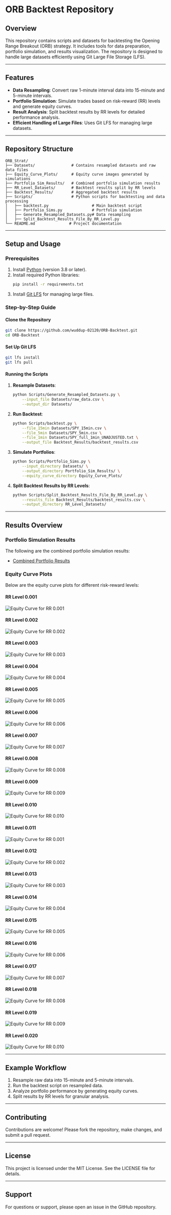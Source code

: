 # ORB Backtest Repository

## Overview
This repository contains scripts and datasets for backtesting the Opening Range Breakout (ORB) strategy. It includes tools for data preparation, portfolio simulation, and results visualization. The repository is designed to handle large datasets efficiently using Git Large File Storage (LFS).

---

## Features
- **Data Resampling**: Convert raw 1-minute interval data into 15-minute and 5-minute intervals.
- **Portfolio Simulation**: Simulate trades based on risk-reward (RR) levels and generate equity curves.
- **Result Analysis**: Split backtest results by RR levels for detailed performance analysis.
- **Efficient Handling of Large Files**: Uses Git LFS for managing large datasets.

---

## Repository Structure
```
ORB_Strat/
├── Datasets/                # Contains resampled datasets and raw data files
├── Equity_Curve_Plots/      # Equity curve images generated by simulations
├── Portfolio_Sim_Results/   # Combined portfolio simulation results
├── RR_Level_Datasets/       # Backtest results split by RR levels
├── Backtest_Results/        # Aggregated backtest results
├── Scripts/                 # Python scripts for backtesting and data processing
│   ├── backtest.py                   # Main backtest script
│   ├── Portfolio_Sims.py             # Portfolio simulation
│   ├── Generate_Resampled_Datasets.py# Data resampling
│   ├── Split_Backtest_Results_File_By_RR_Level.py
└── README.md               # Project documentation
```

---

## Setup and Usage

### Prerequisites
1. Install [Python](https://www.python.org/) (version 3.8 or later).
2. Install required Python libraries:
   ```bash
   pip install -r requirements.txt
   ```
3. Install [Git LFS](https://git-lfs.github.com/) for managing large files.

### Step-by-Step Guide

#### Clone the Repository
```bash
git clone https://github.com/wuddup-02120/ORB-Backtest.git
cd ORB-Backtest
```

#### Set Up Git LFS
```bash
git lfs install
git lfs pull
```

#### Running the Scripts

1. **Resample Datasets**:
   ```bash
   python Scripts/Generate_Resampled_Datasets.py \
       --input_file Datasets/raw_data.csv \
       --output_dir Datasets/
   ```

2. **Run Backtest**:
   ```bash
   python Scripts/backtest.py \
       --file_15min Datasets/SPY_15min.csv \
       --file_5min Datasets/SPY_5min.csv \
       --file_1min Datasets/SPY_full_1min_UNADJUSTED.txt \
       --output_file Backtest_Results/backtest_results.csv
   ```

3. **Simulate Portfolios**:
   ```bash
   python Scripts/Portfolio_Sims.py \
       --input_directory Datasets/ \
       --output_directory Portfolio_Sim_Results/ \
       --equity_curve_directory Equity_Curve_Plots/
   ```

4. **Split Backtest Results by RR Levels**:
   ```bash
   python Scripts/Split_Backtest_Results_File_By_RR_Level.py \
       --results_file Backtest_Results/backtest_results.csv \
       --output_directory RR_Level_Datasets/
   ```

---

## Results Overview

### Portfolio Simulation Results
The following are the combined portfolio simulation results:
- [Combined Portfolio Results](Portfolio_Sim_Results/combined_portfolio_sim_results.csv)

### Equity Curve Plots
Below are the equity curve plots for different risk-reward levels:

#### RR Level 0.001
![Equity Curve for RR 0.001](Equity_Curve_Plots/equity_curve_RR_0.001.png)

#### RR Level 0.002
![Equity Curve for RR 0.002](Equity_Curve_Plots/equity_curve_RR_0.002.png)

#### RR Level 0.003
![Equity Curve for RR 0.003](Equity_Curve_Plots/equity_curve_RR_0.003.png)

#### RR Level 0.004
![Equity Curve for RR 0.004](Equity_Curve_Plots/equity_curve_RR_0.004.png)

#### RR Level 0.005
![Equity Curve for RR 0.005](Equity_Curve_Plots/equity_curve_RR_0.005.png)

#### RR Level 0.006
![Equity Curve for RR 0.006](Equity_Curve_Plots/equity_curve_RR_0.006.png)

#### RR Level 0.007
![Equity Curve for RR 0.007](Equity_Curve_Plots/equity_curve_RR_0.007.png)

#### RR Level 0.008
![Equity Curve for RR 0.008](Equity_Curve_Plots/equity_curve_RR_0.008.png)

#### RR Level 0.009
![Equity Curve for RR 0.009](Equity_Curve_Plots/equity_curve_RR_0.009.png)

#### RR Level 0.010
![Equity Curve for RR 0.010](Equity_Curve_Plots/equity_curve_RR_0.010.png)

#### RR Level 0.011
![Equity Curve for RR 0.001](Equity_Curve_Plots/equity_curve_RR_0.011.png)

#### RR Level 0.012
![Equity Curve for RR 0.002](Equity_Curve_Plots/equity_curve_RR_0.012.png)

#### RR Level 0.013
![Equity Curve for RR 0.003](Equity_Curve_Plots/equity_curve_RR_0.013.png)

#### RR Level 0.014
![Equity Curve for RR 0.004](Equity_Curve_Plots/equity_curve_RR_0.014.png)

#### RR Level 0.015
![Equity Curve for RR 0.005](Equity_Curve_Plots/equity_curve_RR_0.015.png)

#### RR Level 0.016
![Equity Curve for RR 0.006](Equity_Curve_Plots/equity_curve_RR_0.016.png)

#### RR Level 0.017
![Equity Curve for RR 0.007](Equity_Curve_Plots/equity_curve_RR_0.017.png)

#### RR Level 0.018
![Equity Curve for RR 0.008](Equity_Curve_Plots/equity_curve_RR_0.018.png)

#### RR Level 0.019
![Equity Curve for RR 0.009](Equity_Curve_Plots/equity_curve_RR_0.019.png)

#### RR Level 0.020
![Equity Curve for RR 0.010](Equity_Curve_Plots/equity_curve_RR_0.020.png)

---

## Example Workflow
1. Resample raw data into 15-minute and 5-minute intervals.
2. Run the backtest script on resampled data.
3. Analyze portfolio performance by generating equity curves.
4. Split results by RR levels for granular analysis.

---

## Contributing
Contributions are welcome! Please fork the repository, make changes, and submit a pull request.

---

## License
This project is licensed under the MIT License. See the LICENSE file for details.

---

## Support
For questions or support, please open an issue in the GitHub repository.
